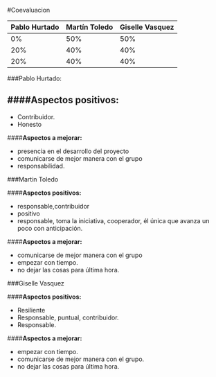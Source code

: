 #Coevaluacion

|Pablo Hurtado | Martín Toledo | Giselle Vasquez|
|--|--|--|
|0%|50%|50%|
|20%|40%|40%|
|20%|40%|40%|

###Pablo Hurtado:

####**Aspectos positivos:**
- 
- Contribuidor.
- Honesto

####**Aspectos a mejorar:**
- presencia en el desarrollo del proyecto
- comunicarse de mejor manera con el grupo
- responsabilidad.


###Martin Toledo

####**Aspectos positivos:**
- responsable,contribuidor
- positivo
- responsable, toma la iniciativa, cooperador, él única que avanza un poco con anticipación.

####**Aspectos a mejorar:**
- comunicarse de mejor manera con el grupo
- empezar con tiempo.
- no dejar las cosas para última hora.


###Giselle Vasquez

####**Aspectos positivos:**
- Resiliente
- Responsable, puntual, contribuidor.
- Responsable.

####**Aspectos a mejorar:**
- empezar con tiempo.
- comunicarse de mejor manera con el grupo.
- no dejar las cosas para última hora.

